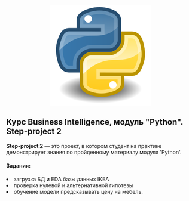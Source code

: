 <p align="center">
  <img src="https://github.com/staspb2012/Educational_projects/blob/cfedb22ce7093f165325c548c237770eab2e490f/Python.svg.png"/>
</p>
<h2>Курс Business Intelligence,  модуль "Python". Step-project 2 </h2> 
<b>Step-project 2</b> — это проект, в котором студент на практике демонстрирует знания по пройденному материалу модуля 'Python'.
<h4>Задания:</h4>
<li>загрузка БД и EDA базы данных IKEA</li>
<li>проверка нулевой и альтернативной гипотезы</li>
<li>обучение модели предсказывать цену на мебель.</li>
